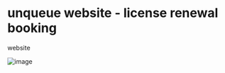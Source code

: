 # unqueue website - license renewal booking
website

![image](https://user-images.githubusercontent.com/35614625/118240589-77eec780-b49b-11eb-966a-aad80bfdd820.png)

